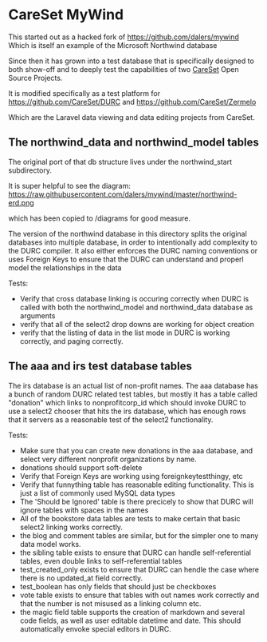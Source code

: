 CareSet MyWind
=================

This started out as a hacked fork of https://github.com/dalers/mywind
Which is itself an example of the Microsoft Northwind database

Since then it has grown into a test database that is specifically designed to both show-off and to deeply test
the capabilities of two [CareSet](https://careset.com) Open Source Projects.

It is modified specifically as a test platform for https://github.com/CareSet/DURC
and https://github.com/CareSet/Zermelo

Which are the Laravel data viewing and data editing projects from CareSet. 

The northwind_data and northwind_model tables
-----------------

The original port of that db structure lives under the northwind_start subdirectory.

It is super helpful to see the diagram:
https://raw.githubusercontent.com/dalers/mywind/master/northwind-erd.png

which has been copied to /diagrams for good measure. 

The version of the northwind database in this directory splits the original databases 
into multiple database, in order to intentionally add complexity to 
the DURC compiler. It also either enforces the DURC naming conventions or uses Foreign Keys to ensure that the DURC can understand and properl model the relationships
in the data 

Tests: 

* Verify that cross database linking is occuring correctly when DURC is called with both the northwind_model and northwind_data database as arguments
* verify that all of the select2 drop downs are working for object creation
* verify that the listing of data in the list mode in DURC is working correctly, and paging correctly. 

The aaa and irs test database tables
----------------------

The irs database is an actual list of non-profit names. 
The aaa database has a bunch of random DURC related test tables, but mostly it has a table called "donation" which links to nonprofitcorp_id which 
should invoke DURC to use a select2 chooser that hits the irs database, which has enough rows that it servers as a reasonable test
of the select2 functionality. 

Tests: 
* Make sure that you can create new donations in the aaa database, and select very different nonprofit organizations by name. 
* donations should support soft-delete
* Verify that Foreign Keys are working using foreignkeytestthingy, etc 
* Verify that funnything table has reasonable editing functionality. This is just a list of commonly used MySQL data types
* The 'Should be Ignored' table is there precicely to show that DURC will ignore tables with spaces in the names
* All of the bookstore data tables are tests to make certain that basic select2 linking works correctly. 
* the blog and comment tables are similar, but for the simpler one to many data model works.
* the sibling table exists to ensure that DURC can handle self-referential tables, even double links to self-referential tables
* test_created_only exists to ensure that DURC can hendle the case where there is no updated_at field correctly.
* test_boolean has only fields that should just be checkboxes
* vote table exists to ensure that tables with out names work correctly and that the number is not misused as a linking column etc.
* the magic field table supports the creation of markdown and several code fields, as well as user editable datetime and date. This should automatically envoke special editors in DURC.  




